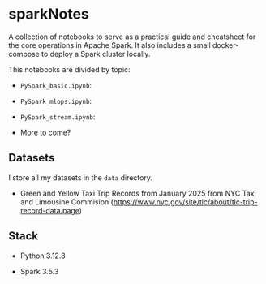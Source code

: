# sparkNotes

A collection of notebooks to serve as a practical guide and cheatsheet for the core operations in Apache Spark. It also includes a small docker-compose to deploy a Spark cluster locally.

This notebooks are divided by topic:

* `PySpark_basic.ipynb`: 

* `PySpark_mlops.ipynb`:

* `PySpark_stream.ipynb`:

* More to come?

## Datasets

I store all my datasets in the `data` directory.

* Green and Yellow Taxi Trip Records from January 2025 from NYC Taxi and Limousine Commision (https://www.nyc.gov/site/tlc/about/tlc-trip-record-data.page)

## Stack

* Python 3.12.8

* Spark 3.5.3

